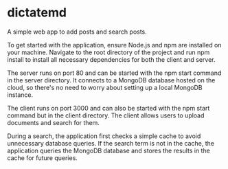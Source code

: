 # dictatemd
A simple web app to add posts and search posts. 


To get started with the application, ensure Node.js and npm are installed on your machine. Navigate to the root directory of the project and run npm install to install all necessary dependencies for both the client and server.

The server runs on port 80 and can be started with the npm start command in the server directory. It connects to a MongoDB database hosted on the cloud, so there's no need to worry about setting up a local MongoDB instance.

The client runs on port 3000 and can also be started with the npm start command but in the client directory. The client allows users to upload documents and search for them.

During a search, the application first checks a simple cache to avoid unnecessary database queries. If the search term is not in the cache, the application queries the MongoDB database and stores the results in the cache for future queries.
